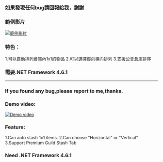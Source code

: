 ### 如果發現任何bug請回報給我，謝謝
### 範例影片
[![範例影片](https://img.youtube.com/vi/CUXbyehxYA8/0.jpg)](https://youtu.be/CUXbyehxYA8)

### 特色：
1.可以自動排列倉庫內1x1的物品
2.可以選擇縱向橫向排列
3.支援公會倉庫排序


### 需要.NET Framework 4.6.1

----------------------------------
### If you found any bug,please report to me,thanks.

### Demo video:
[![Demo video](https://img.youtube.com/vi/CUXbyehxYA8/0.jpg)](https://youtu.be/CUXbyehxYA8)

### Feature:
1.Can auto stash 1x1 items.
2.Can choose "Horizontal" or "Vertical"
3.Support Premium Guild Stash Tab


### Need .NET Framework 4.6.1